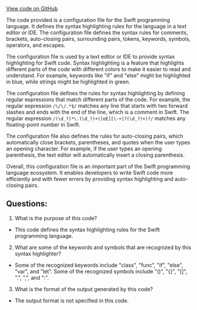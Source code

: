 [View code on GitHub](https://github.com/wandb/weave/weave/frontend/assets/swift.6378c560.js)

The code provided is a configuration file for the Swift programming language. It defines the syntax highlighting rules for the language in a text editor or IDE. The configuration file defines the syntax rules for comments, brackets, auto-closing pairs, surrounding pairs, tokens, keywords, symbols, operators, and escapes. 

The configuration file is used by a text editor or IDE to provide syntax highlighting for Swift code. Syntax highlighting is a feature that highlights different parts of the code with different colors to make it easier to read and understand. For example, keywords like "if" and "else" might be highlighted in blue, while strings might be highlighted in green. 

The configuration file defines the rules for syntax highlighting by defining regular expressions that match different parts of the code. For example, the regular expression `/\/\/.*$/` matches any line that starts with two forward slashes and ends with the end of the line, which is a comment in Swift. The regular expression `/(\d_?)*\.(\d_?)+([eE][\-+]?(\d_?)+)?/` matches any floating-point number in Swift. 

The configuration file also defines the rules for auto-closing pairs, which automatically close brackets, parentheses, and quotes when the user types an opening character. For example, if the user types an opening parenthesis, the text editor will automatically insert a closing parenthesis. 

Overall, this configuration file is an important part of the Swift programming language ecosystem. It enables developers to write Swift code more efficiently and with fewer errors by providing syntax highlighting and auto-closing pairs.
## Questions: 
 1. What is the purpose of this code?
- This code defines the syntax highlighting rules for the Swift programming language.

2. What are some of the keywords and symbols that are recognized by this syntax highlighter?
- Some of the recognized keywords include "class", "func", "if", "else", "var", and "let". Some of the recognized symbols include "()", "{}", "[]", ".", ",", and ":".

3. What is the format of the output generated by this code?
- The output format is not specified in this code.